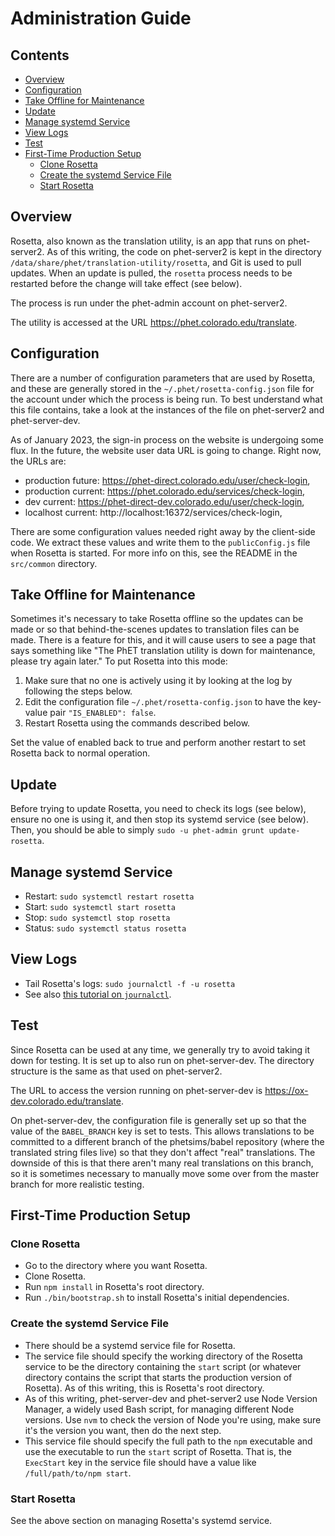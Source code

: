 Administration Guide
====================

Contents
--------

- [Overview](#overview)
- [Configuration](#configuration)
- [Take Offline for Maintenance](#take-offline-for-maintenance)
- [Update](#update)
- [Manage systemd Service](#manage-systemd-service)
- [View Logs](#view-logs)
- [Test](#test)
- [First-Time Production Setup](#first-time-production-setup)
  - [Clone Rosetta](#clone-rosetta)
  - [Create the systemd Service File](#create-the-systemd-service-file)
  - [Start Rosetta](#start-rosetta)

Overview
--------

Rosetta, also known as the translation utility, is an app that runs on
phet-server2. As of this writing, the code on phet-server2 is kept in
the directory `/data/share/phet/translation-utility/rosetta`, and Git is
used to pull updates. When an update is pulled, the `rosetta` process
needs to be restarted before the change will take effect (see below).

The process is run under the phet-admin account on phet-server2.

The utility is accessed at the URL https://phet.colorado.edu/translate.

Configuration
-------------

There are a number of configuration parameters that are used by Rosetta,
and these are generally stored in the `~/.phet/rosetta-config.json` file
for the account under which the process is being run. To best understand
what this file contains, take a look at the instances of the file
on phet-server2 and phet-server-dev.

As of January 2023, the sign-in process on the website is undergoing some
flux. In the future, the website user data URL is going to change. Right
now, the URLs are:

- production future: https://phet-direct.colorado.edu/user/check-login,
- production current: https://phet.colorado.edu/services/check-login,
- dev current: https://phet-direct-dev.colorado.edu/user/check-login,
- localhost current: http://localhost:16372/services/check-login,

There are some configuration values needed right away by the client-side
code. We extract these values and write them to the `publicConfig.js` file
when Rosetta is started. For more info on this, see the README in the
`src/common` directory.

Take Offline for Maintenance
----------------------------

Sometimes it's necessary to take Rosetta offline so the updates can be
made or so that behind-the-scenes updates to translation files can be
made. There is a feature for this, and it will cause users to see a page
that says something like "The PhET translation utility is down for
maintenance, please try again later." To put Rosetta into this mode:

1. Make sure that no one is actively using it by looking at the log by
   following the steps below.
2. Edit the configuration file `~/.phet/rosetta-config.json` to have the
   key-value pair `"IS_ENABLED": false`.
3. Restart Rosetta using the commands described below.

Set the value of enabled back to true and perform another restart to set
Rosetta back to normal operation.

Update
------

Before trying to update Rosetta, you need to check its logs (see below),
ensure no one is using it, and then stop its systemd service (see
below). Then, you should be able to simply `sudo -u phet-admin grunt
update-rosetta`.

Manage systemd Service
----------------------

- Restart: `sudo systemctl restart rosetta`
- Start: `sudo systemctl start rosetta`
- Stop: `sudo systemctl stop rosetta`
- Status: `sudo systemctl status rosetta`

View Logs
---------

- Tail Rosetta's logs: `sudo journalctl -f -u rosetta`
- See also [this tutorial on `journalctl`](https://www.digitalocean.com/community/tutorials/how-to-use-journalctl-to-view-and-manipulate-systemd-logs).

Test
----

Since Rosetta can be used at any time, we generally try to avoid taking
it down for testing. It is set up to also run on phet-server-dev. The
directory structure is the same as that used on phet-server2.

The URL to access the version running on phet-server-dev is
https://ox-dev.colorado.edu/translate.

On phet-server-dev, the configuration file is generally set up so that
the value of the `BABEL_BRANCH` key is set to tests. This allows
translations to be committed to a different branch of the phetsims/babel
repository (where the translated string files live) so that they don't
affect "real" translations. The downside of this is that there aren't
many real translations on this branch, so it is sometimes necessary to
manually move some over from the master branch for more realistic
testing.

First-Time Production Setup
---------------------------

### Clone Rosetta

- Go to the directory where you want Rosetta.
- Clone Rosetta.
- Run `npm install` in Rosetta's root directory.
- Run `./bin/bootstrap.sh` to install Rosetta's initial dependencies.

### Create the systemd Service File

- There should be a systemd service file for Rosetta.
- The service file should specify the working directory of the Rosetta service
  to be the directory containing the `start` script (or whatever directory
  contains the script that starts the production version of Rosetta). As of
  this writing, this is Rosetta's root directory.
- As of this writing, phet-server-dev and phet-server2 use Node Version Manager,
  a widely used Bash script, for managing different Node versions. Use `nvm` to
  check the version of Node you're using, make sure it's the version you want,
  then do the next step.
- This service file should specify the full path to the `npm` executable and use
  the executable to run the `start` script of Rosetta. That is, the `ExecStart`
  key in the service file should have a value like `/full/path/to/npm start`.

### Start Rosetta

See the above section on managing Rosetta's systemd service.
